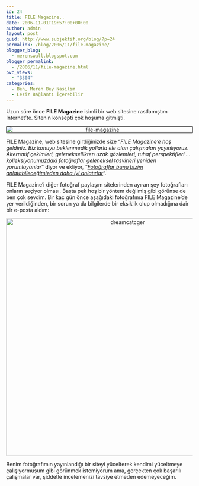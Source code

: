 ```yaml
---
id: 24
title: FILE Magazine..
date: 2006-11-01T19:57:00+00:00
author: admin
layout: post
guid: http://www.subjektif.org/blog/?p=24
permalink: /blog/2006/11/file-magazine/
blogger_blog:
  - merenswall.blogspot.com
blogger_permalink:
  - /2006/11/file-magazine.html
pvc_views:
  - "3304"
categories:
  - Ben, Meren Bey Nasılım
  - Leziz Bağlantı İçerebilir
---
```

Uzun süre önce <span style="font-weight: bold;">FILE Magazine</span> isimli bir web sitesine rastlamıştım Internet&#8217;te. Sitenin konsepti çok hoşuma gitmişti.

[<img style="border: 1px solid #000000; margin: 0px auto 10px; display: block; text-align: center;" src="{{ site.baseurl }}/images/file-magazine-file-magazine.jpg" border="0" alt="file-magazine" />](http://filemagazine.com)
  
FILE Magazine, web sitesine girdiğinizde size &#8220;<span style="font-style: italic;">FILE Magazine&#8217;e hoş geldiniz. Biz konuyu beklenmedik yollarla ele alan çalışmaları yayınlıyoruz. Alternatif çekimleri, geleneksellikten uzak gözlemleri, tuhaf perspektifleri &#8230; kolleksiyonumuzdaki fotoğraflar geleneksel tasvirleri yeniden yorumlayanlar</span>&#8221; diyor ve ekliyor, &#8220;[<span style="font-style: italic;">Fotoğraflar bunu bizim anlatabileceğimizden daha iyi anlatırlar</span>](http://www.filemagazine.com/thecollection/thumbnails_01.html)&#8220;.

FILE Magazine&#8217;i diğer fotoğraf paylaşım sitelerinden ayıran şey fotoğrafları onların seçiyor olması. Başta pek hoş bir yöntem değilmiş gibi görünse de ben çok sevdim. Bir kaç gün önce aşağıdaki fotoğrafıma FILE Magazine&#8217;de yer verildiğinden, bir sorun ya da bilgilerde bir eksiklik olup olmadığına dair bir e-posta aldım:

<a href="http://www.filemagazine.com/thecollection/archives/2006/10/dreamcatcher_ii.html" target="_blank"><img style="margin: 0px auto 10px; display: block; text-align: center; cursor: pointer; width: 640px;" src="{{ site.baseurl }}/images/file-magazine-03-Dreamcatcher-III.jpg" border="0" alt="dreamcatcger" /></a>
  
Benim fotoğrafımın yayınlandığı bir siteyi yücelterek kendimi yüceltmeye çalışıyormuşum gibi görünmek istemiyorum ama, gerçekten çok başarılı çalışmalar var, şiddetle incelemenizi tavsiye etmeden edemeyeceğim.

